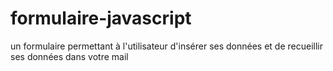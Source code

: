 # formulaire-javascript
un formulaire permettant à l'utilisateur d'insérer ses données et de recueillir ses données dans votre mail
